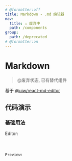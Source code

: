 ```yaml
---
# @formatter:off
title: Markdown - .md 编辑器
nav:
  title: ⚠️ 废弃中
  path: /components
group:
  path: /deprecated
# @formatter:on
---
```


# Markdown

> @废弃状态, 已有替代组件

基于 [@uiw/react-md-editor](https://github.com/uiwjs/react-md-editor)

## 代码演示

### 基础用法

Editor:

<code src="./demos/Editor.tsx"  background="#f0f2f5" />

Preview:

<code src="./demos/Preview.tsx"  background="#f0f2f5" />
